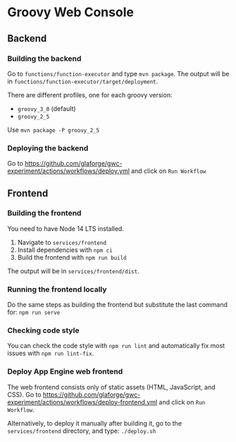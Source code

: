 # Groovy Web Console

## Backend

### Building the backend

Go to `functions/function-executor` and type `mvn package`.
The output will be in `functions/function-executor/target/deployment`.

There are different profiles, one for each groovy version:

* `groovy_3_0` (default)
* `groovy_2_5`

Use `mvn package -P groovy_2_5`

### Deploying the backend

Go to https://github.com/glaforge/gwc-experiment/actions/workflows/deploy.yml and click on `Run Workflow`

## Frontend

### Building the frontend

You need to have Node 14 LTS installed.

1. Navigate to `services/frontend`
2. Install dependencies with `npm ci`
3. Build the frontend with `npm run build`

The output will be in `services/frontend/dist`.

### Running the frontend locally

Do the same steps as building the frontend but substitute the last command for: `npm run serve`

### Checking code style

You can check the code style with `npm run lint` and automatically fix most issues with `npm run lint-fix`.

### Deploy App Engine web frontend

The web frontend consists only of static assets (HTML, JavaScript, and CSS).
Go to https://github.com/glaforge/gwc-experiment/actions/workflows/deploy-frontend.yml and click on `Run Workflow`.

Alternatively, to deploy it manually after building it, go to the `services/frontend` directory, and type: `./deploy.sh`



